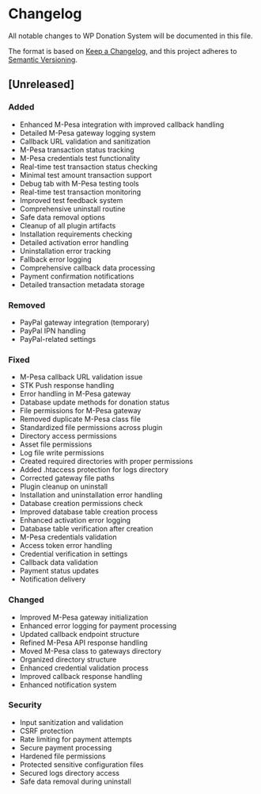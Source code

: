 # Changelog
All notable changes to WP Donation System will be documented in this file.

The format is based on [Keep a Changelog](https://keepachangelog.com/en/1.0.0/),
and this project adheres to [Semantic Versioning](https://semver.org/spec/v2.0.0.html).

## [Unreleased]
### Added
- Enhanced M-Pesa integration with improved callback handling
- Detailed M-Pesa gateway logging system
- Callback URL validation and sanitization
- M-Pesa transaction status tracking
- M-Pesa credentials test functionality
- Real-time test transaction status checking
- Minimal test amount transaction support
- Debug tab with M-Pesa testing tools
- Real-time test transaction monitoring
- Improved test feedback system
- Comprehensive uninstall routine
- Safe data removal options
- Cleanup of all plugin artifacts
- Installation requirements checking
- Detailed activation error handling
- Uninstallation error tracking
- Fallback error logging
- Comprehensive callback data processing
- Payment confirmation notifications
- Detailed transaction metadata storage

### Removed
- PayPal gateway integration (temporary)
- PayPal IPN handling
- PayPal-related settings

### Fixed
- M-Pesa callback URL validation issue
- STK Push response handling
- Error handling in M-Pesa gateway
- Database update methods for donation status
- File permissions for M-Pesa gateway
- Removed duplicate M-Pesa class file
- Standardized file permissions across plugin
- Directory access permissions
- Asset file permissions
- Log file write permissions
- Created required directories with proper permissions
- Added .htaccess protection for logs directory
- Corrected gateway file paths
- Plugin cleanup on uninstall
- Installation and uninstallation error handling
- Database creation permissions check
- Improved database table creation process
- Enhanced activation error logging
- Database table verification after creation
- M-Pesa credentials validation
- Access token error handling
- Credential verification in settings
- Callback data validation
- Payment status updates
- Notification delivery

### Changed
- Improved M-Pesa gateway initialization
- Enhanced error logging for payment processing
- Updated callback endpoint structure
- Refined M-Pesa API response handling
- Moved M-Pesa class to gateways directory
- Organized directory structure
- Enhanced credential validation process
- Improved callback response handling
- Enhanced notification system

### Security
- Input sanitization and validation
- CSRF protection
- Rate limiting for payment attempts
- Secure payment processing
- Hardened file permissions
- Protected sensitive configuration files
- Secured logs directory access
- Safe data removal during uninstall